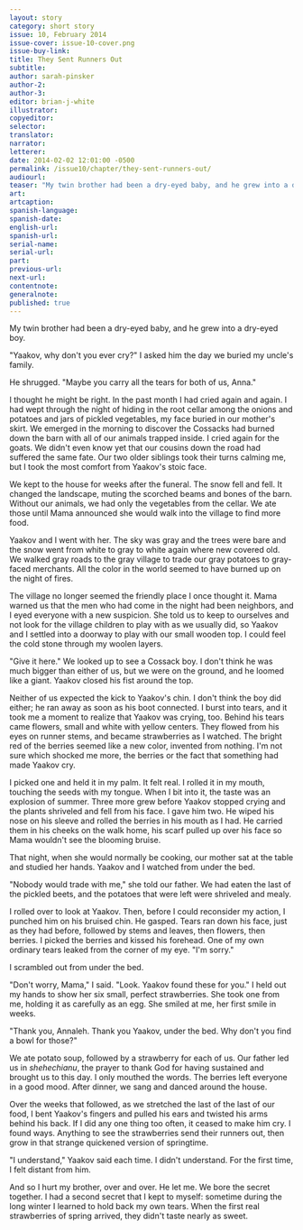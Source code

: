 ```yaml
---
layout: story
category: short story
issue: 10, February 2014
issue-cover: issue-10-cover.png
issue-buy-link:
title: They Sent Runners Out
subtitle:
author: sarah-pinsker
author-2:
author-3:
editor: brian-j-white
illustrator:
copyeditor:
selector:
translator:
narrator:
letterer:
date: 2014-02-02 12:01:00 -0500
permalink: /issue10/chapter/they-sent-runners-out/
audiourl:
teaser: "My twin brother had been a dry-eyed baby, and he grew into a dry-eyed boy."
art:
artcaption:
spanish-language:
spanish-date:
english-url:
spanish-url:
serial-name:
serial-url:
part:
previous-url:
next-url:
contentnote:
generalnote:
published: true
---
```


My twin brother had been a dry-eyed baby, and he grew into a dry-eyed boy.

"Yaakov, why don't you ever cry?" I asked him the day we buried my uncle's family.

He shrugged. "Maybe you carry all the tears for both of us, Anna."

I thought he might be right. In the past month I had cried again and again. I had wept through the night of hiding in the root cellar among the onions and potatoes and jars of pickled vegetables, my face buried in our mother's skirt. We emerged in the morning to discover the Cossacks had burned down the barn with all of our animals trapped inside. I cried again for the goats. We didn't even know yet that our cousins down the road had suffered the same fate. Our two older siblings took their turns calming me, but I took the most comfort from Yaakov's stoic face.

We kept to the house for weeks after the funeral. The snow fell and fell. It changed the landscape, muting the scorched beams and bones of the barn. Without our animals, we had only the vegetables from the cellar. We ate those until Mama announced she would walk into the village to find more food.

Yaakov and I went with her. The sky was gray and the trees were bare and the snow went from white to gray to white again where new covered old. We walked gray roads to the gray village to trade our gray potatoes to gray-faced merchants. All the color in the world seemed to have burned up on the night of fires.

The village no longer seemed the friendly place I once thought it. Mama warned us that the men who had come in the night had been neighbors, and I eyed everyone with a new suspicion. She told us to keep to ourselves and not look for the village children to play with as we usually did, so Yaakov and I settled into a doorway to play with our small wooden top. I could feel the cold stone through my woolen layers.

"Give it here." We looked up to see a Cossack boy. I don't think he was much bigger than either of us, but we were on the ground, and he loomed like a giant. Yaakov closed his fist around the top.

Neither of us expected the kick to Yaakov's chin. I don't think the boy did either; he ran away as soon as his boot connected. I burst into tears, and it took me a moment to realize that Yaakov was crying, too. Behind his tears came flowers, small and white with yellow centers. They flowed from his eyes on runner stems, and became strawberries as I watched. The bright red of the berries seemed like a new color, invented from nothing. I'm not sure which shocked me more, the berries or the fact that something had made Yaakov cry.

I picked one and held it in my palm. It felt real. I rolled it in my mouth, touching the seeds with my tongue. When I bit into it, the taste was an explosion of summer. Three more grew before Yaakov stopped crying and the plants shriveled and fell from his face. I gave him two. He wiped his nose on his sleeve and rolled the berries in his mouth as I had. He carried them in his cheeks on the walk home, his scarf pulled up over his face so Mama wouldn't see the blooming bruise.

That night, when she would normally be cooking, our mother sat at the table and studied her hands. Yaakov and I watched from under the bed.

"Nobody would trade with me," she told our father. We had eaten the last of the pickled beets, and the potatoes that were left were shriveled and mealy.

I rolled over to look at Yaakov. Then, before I could reconsider my action, I punched him on his bruised chin. He gasped. Tears ran down his face, just as they had before, followed by stems and leaves, then flowers, then berries. I picked the berries and kissed his forehead. One of my own ordinary tears leaked from the corner of my eye. "I'm sorry."

I scrambled out from under the bed.

"Don't worry, Mama," I said. "Look. Yaakov found these for you." I held out my hands to show her six small, perfect strawberries. She took one from me, holding it as carefully as an egg. She smiled at me, her first smile in weeks.

"Thank you, Annaleh. Thank you Yaakov, under the bed. Why don't you find a bowl for those?"

We ate potato soup, followed by a strawberry for each of us. Our father led us in _shehechianu_, the prayer to thank God for having sustained and brought us to this day. I only mouthed the words. The berries left everyone in a good mood. After dinner, we sang and danced around the house.

Over the weeks that followed, as we stretched the last of the last of our food, I bent Yaakov's fingers and pulled his ears and twisted his arms behind his back. If I did any one thing too often, it ceased to make him cry. I found ways. Anything to see the strawberries send their runners out, then grow in that strange quickened version of springtime.

"I understand," Yaakov said each time. I didn't understand. For the first time, I felt distant from him.

And so I hurt my brother, over and over. He let me. We bore the secret together. I had a second secret that I kept to myself: sometime during the long winter I learned to hold back my own tears. When the first real strawberries of spring arrived, they didn't taste nearly as sweet.
